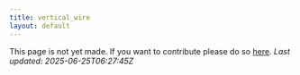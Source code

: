 ```yaml
---
title: vertical_wire
layout: default
---
```


This page is not yet made. If you want to contribute please do so [here](https://github.com/CrazyH2/Bigstone/blob/wiki/components/vertical_wire.md).
_Last updated: 2025-06-25T06:27:45Z_
